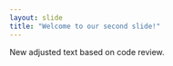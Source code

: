 ```yaml
---
layout: slide
title: "Welcome to our second slide!"
---
```

New adjusted text based on code review.
